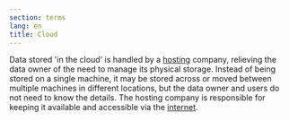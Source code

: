 ```yaml
---
section: terms
lang: en
title: Cloud
---
```


Data stored 'in the cloud' is handled by a [hosting](/glossary/en/terms/host) company, relieving the data owner of the need to manage its physical storage. Instead of being stored on a single machine, it may be stored across or moved between multiple machines in different locations, but the data owner and users do not need to know the details. The hosting company is responsible for keeping it available and accessible via the [internet](/glossary/en/terms/internet/).
